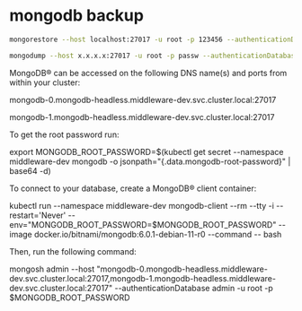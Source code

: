 # mongodb backup

```bash
mongorestore --host localhost:27017 -u root -p 123456 --authenticationDatabase=admin --dir=./dump

mongodump --host x.x.x.x:27017 -u root -p passw --authenticationDatabase=admin --db=testdb -o /data/dump_testdb
```





MongoDB&reg; can be accessed on the following DNS name(s) and ports from within your cluster:



  mongodb-0.mongodb-headless.middleware-dev.svc.cluster.local:27017

  mongodb-1.mongodb-headless.middleware-dev.svc.cluster.local:27017



To get the root password run:



  export MONGODB_ROOT_PASSWORD=$(kubectl get secret --namespace middleware-dev mongodb -o jsonpath="{.data.mongodb-root-password}" | base64 -d)



To connect to your database, create a MongoDB&reg; client container:



  kubectl run --namespace middleware-dev mongodb-client --rm --tty -i --restart='Never' --env="MONGODB_ROOT_PASSWORD=$MONGODB_ROOT_PASSWORD" --image docker.io/bitnami/mongodb:6.0.1-debian-11-r0 --command -- bash



Then, run the following command:

  mongosh admin --host "mongodb-0.mongodb-headless.middleware-dev.svc.cluster.local:27017,mongodb-1.mongodb-headless.middleware-dev.svc.cluster.local:27017" --authenticationDatabase admin -u root -p $MONGODB_ROOT_PASSWORD